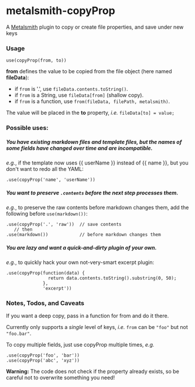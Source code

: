 # metalsmith-copyProp
A [Metalsmith]("http://www.metalsmith.io/") plugin to copy or create file properties, and save under new keys

### Usage

`use(copyProp(from, to))`

**from** defines the value to be copied from the file object (here named **fileData**):
 - if `from` is '.', use `fileData.contents.toString()`.
 - if `from` is a String, use `fileData[from]` (shallow copy).
 - if `from` is a function, use `from(fileData, filePath, metalsmith)`.   

The value will be placed in the **to** property, _i.e._  `fileData[to] = value;`

### Possible uses:
 
##### You have existing markdown files and template files, but the names of some fields have changed over time and are incompatible.
_e.g._, if the template now uses {{ userName }} instead of {{ name }}, but you don't want to redo all the YAML:
       
`.use(copyProp('name', 'userName'))`
       
##### You want to preserve `.contents` before the next step processes them.
_e.g._, to preserve the raw contents before markdown changes them, add the following before `use(markdown())`:
       
    .use(copyProp('.', 'raw'))  // save contents
       // then 
    .use(markdown())            // before markdown changes them


##### You are lazy and want a quick-and-dirty plugin of your own.
_e.g._, to quickly hack your own not-very-smart excerpt plugin:

    .use(copyProp(function(data) {
                    return data.contents.toString().substring(0, 50);
                  },
                  'excerpt'))
                  

### Notes, Todos, and Caveats
       
If you want a deep copy, pass in a function for from and do it there.

Currently only supports a _single_ level of keys, _i.e._ `from` can be `"foo"` but not `"foo.bar"`.
       
To copy multiple fields, just use copyProp multiple times, _e.g._

    .use(copyProp('foo', 'bar'))
    .use(copyProp('abc', 'xyz'))
    
**Warning:** The code does not check if the property already exists, so be careful not to overwrite something you need!
